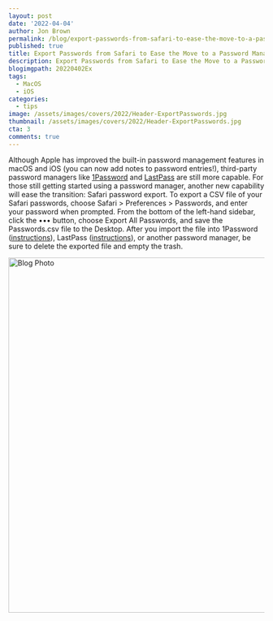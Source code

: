 ```yaml
---
layout: post
date: '2022-04-04'
author: Jon Brown
permalink: /blog/export-passwords-from-safari-to-ease-the-move-to-a-password-manager/
published: true
title: Export Passwords from Safari to Ease the Move to a Password Manager
description: Export Passwords from Safari to Ease the Move to a Password Manager
blogimgpath: 20220402Ex
tags:
  - MacOS
  - iOS
categories:
  - tips
image: /assets/images/covers/2022/Header-ExportPasswords.jpg
thumbnail: /assets/images/covers/2022/Header-ExportPasswords.jpg
cta: 3
comments: true
---
```

Although Apple has improved the built-in password management features in
macOS and iOS (you can now add notes to password entries!), third-party
password managers like [1Password](https://1password.com/) and
[LastPass](https://www.lastpass.com/) are still more capable. For those
still getting started using a password manager, another new capability
will ease the transition: Safari password export. To export a CSV file
of your Safari passwords, choose Safari > Preferences > Passwords, and
enter your password when prompted. From the bottom of the left-hand
sidebar, click the ••• button, choose Export All Passwords, and save the
Passwords.csv file to the Desktop. After you import the file into
1Password
([instructions](https://support.1password.com/import-safari/)), LastPass
([instructions](https://support.logmeininc.com/lastpass/help/how-do-i-import-stored-data-into-lastpass-using-a-generic-csv-file)),
or another password manager, be sure to delete the exported file and
empty the trash.

<img alt="Blog Photo" src="{{ site.site_cdn }}/assets/images/blog/2022/20220402Ex/image2.png" class="img-fluid rounded m-2" width="700" />
